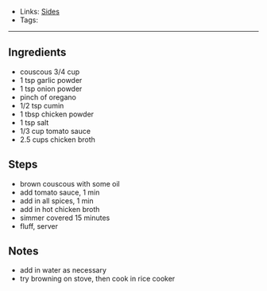 - Links: [Sides](Sides/Sides.md)
- Tags: 

---

## Ingredients
- couscous 3/4 cup
- 1 tsp garlic powder
- 1 tsp onion powder
- pinch of oregano
- 1/2 tsp cumin
- 1 tbsp chicken powder
- 1 tsp salt
- 1/3 cup tomato sauce
- 2.5 cups chicken broth
## Steps
- brown couscous with some oil
- add tomato sauce, 1 min
- add in all spices, 1 min
- add in hot chicken broth
- simmer covered 15 minutes
- fluff, server
## Notes
- add in water as necessary
- try browning on stove, then cook in rice cooker
